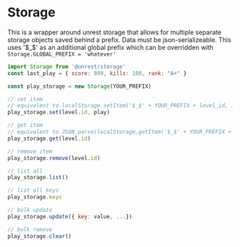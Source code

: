 # Storage

This is a wrapper around unrest storage that allows for multiple separate storage objects saved behind a prefix. Data must be json-serializeable. This uses '$_$' as an additional global prefix which can be overridden with `Storage.GLOBAL_PREFIX = 'whatever'`

``` javascript
import Storage from '@unrest/storage'
const last_play = { score: 999, kills: 100, rank: "A+" }

const play_storage = new Storage(YOUR_PREFIX)

// set item
// equivalent to localStorage.setItem('$_$' + YOUR_PREFIX + level_id, JSON.stringify(play))
play_storage.set(level.id, play)

// get item
// equivalent to JSON.parse(localStorage.getItem('$_$' + YOUR_PREFIX + level_id))
play_storage.get(level.id)

// remove item
play_storage.remove(level.id)

// list all
play_storage.list()

// list all keys
play_storage.keys

// bulk update
play_storage.update({ key: value, ...})

// bulk remove
play_storage.clear()
```